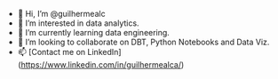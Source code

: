 - 👋 Hi, I’m @guilhermealc
- 👀 I’m interested in data analytics.
- 🌱 I’m currently learning data engineering.
- 💞️ I’m looking to collaborate on DBT, Python Notebooks and Data Viz.
- 📫 [Contact me on LinkedIn] (https://www.linkedin.com/in/guilhermealca/)

<!---
guilhermealc/guilhermealc is a ✨ special ✨ repository because its `README.md` (this file) appears on your GitHub profile.
You can click the Preview link to take a look at your changes.
--->
